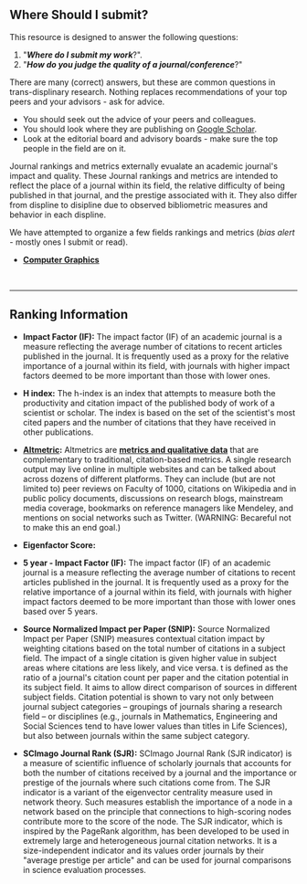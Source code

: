 Where Should I submit?
-----
This resource is designed to answer the following questions: 
1. "***Where do I submit my work***?". 
2. "***How do you judge the quality of a journal/conference***?"

There are many (correct) answers, but these are common questions in trans-displinary research. Nothing replaces recommendations of your top peers and your advisors - ask for advice.

* You should seek out the advice of your peers and colleagues.
* You should look where they are publishing on [Google Scholar](https://scholar.google.com/).
* Look at the editorial board and advisory boards - make sure the top people in the field are on it.

Journal rankings and metrics externally evualate an academic journal's impact and quality. These Journal rankings and metrics are intended to reflect the place of a journal within its field, the relative difficulty of being published in that journal, and the prestige associated with it. They also differ from displine to disipline due to observed bibliometric measures and behavior in each displine. 

We have attempted to organize a few fields rankings and metrics (*bias alert* - mostly ones I submit or read).


* [**Computer Graphics**](ComputerGraphics.md)
<BR>
<HR>

Ranking Information
----------

- **Impact Factor (IF):** The impact factor (IF) of an academic journal is a measure reflecting the average number of citations to recent articles published in the journal. It is frequently used as a proxy for the relative importance of a journal within its field, with journals with higher impact factors deemed to be more important than those with lower ones. 

- **H index:** The h-index is an index that attempts to measure both the productivity and citation impact of the published body of work of a scientist or scholar. The index is based on the set of the scientist's most cited papers and the number of citations that they have received in other publications.

- **[Altmetric](https://www.altmetric.com):** Altmetrics are [**metrics and qualitative data**](https://www.altmetric.com/about-altmetrics/what-are-altmetrics/) that are complementary to traditional, citation-based metrics. A single research output may live online in multiple websites and can be talked about across dozens of different platforms. They can include (but are not limited to) peer reviews on Faculty of 1000, citations on Wikipedia and in public policy documents, discussions on research blogs, mainstream media coverage, bookmarks on reference managers like Mendeley, and mentions on social networks such as Twitter. (WARNING: Becareful not to make this an end goal.)

- **Eigenfactor Score:**


- **5 year - Impact Factor (IF):** The impact factor (IF) of an academic journal is a measure reflecting the average number of citations to recent articles published in the journal. It is frequently used as a proxy for the relative importance of a journal within its field, with journals with higher impact factors deemed to be more important than those with lower ones based over 5 years. 

- **Source Normalized Impact per Paper (SNIP):** Source Normalized Impact per Paper (SNIP) measures contextual citation impact by weighting citations based on the total number of citations in a subject field. The impact of a single citation is given higher value in subject areas where citations are less likely, and vice versa. t is defined as the ratio of a journal's citation count per paper and the citation potential in its subject field. It aims to allow direct comparison of sources in different subject fields. Citation potential is shown to vary not only between journal subject categories – groupings of journals sharing a research field – or disciplines (e.g., journals in Mathematics, Engineering and Social Sciences tend to have lower values than titles in Life Sciences), but also between journals within the same subject category. 

  
- **SCImago Journal Rank (SJR):** SCImago Journal Rank (SJR indicator) is a measure of scientific influence of scholarly journals that accounts for both the number of citations received by a journal and the importance or prestige of the journals where such citations come from. The SJR indicator is a variant of the eigenvector centrality measure used in network theory. Such measures establish the importance of a node in a network based on the principle that connections to high-scoring nodes contribute  more to the score of the node. The SJR indicator, which is inspired by the PageRank algorithm, has been developed to be used in extremely large and heterogeneous journal citation networks. It is a size-independent indicator and its values order journals by their "average prestige per article" and can be used for journal comparisons in science evaluation processes.

